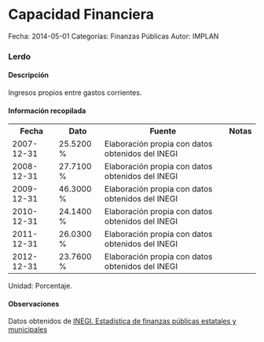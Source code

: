 Capacidad Financiera
=====

Fecha: 2014-05-01
Categorías: Finanzas Públicas
Autor: IMPLAN

### Lerdo

#### Descripción

Ingresos propios entre gastos corrientes.

#### Información recopilada

<table class="table table-hover table-bordered">
  <tr><th>Fecha</th><th>Dato</th><th>Fuente</th><th>Notas</th></tr>
  <tr><td>2007-12-31</td><td>25.5200 %</td><td>Elaboración propia con datos obtenidos del INEGI</td><td></td></tr>
  <tr><td>2008-12-31</td><td>27.7100 %</td><td>Elaboración propia con datos obtenidos del INEGI</td><td></td></tr>
  <tr><td>2009-12-31</td><td>46.3000 %</td><td>Elaboración propia con datos obtenidos del INEGI</td><td></td></tr>
  <tr><td>2010-12-31</td><td>24.1400 %</td><td>Elaboración propia con datos obtenidos del INEGI</td><td></td></tr>
  <tr><td>2011-12-31</td><td>26.0300 %</td><td>Elaboración propia con datos obtenidos del INEGI</td><td></td></tr>
  <tr><td>2012-12-31</td><td>23.7600 %</td><td>Elaboración propia con datos obtenidos del INEGI</td><td></td></tr>
</table>

Unidad: Porcentaje.

#### Observaciones

Datos obtenidos de [INEGI. Estadística de finanzas públicas estatales y municipales](http://www.inegi.org.mx/sistemas/olap/Proyectos/bd/continuas/finanzaspublicas/FPMun.asp?s=est&c=11289&proy=efipem_fmun)
